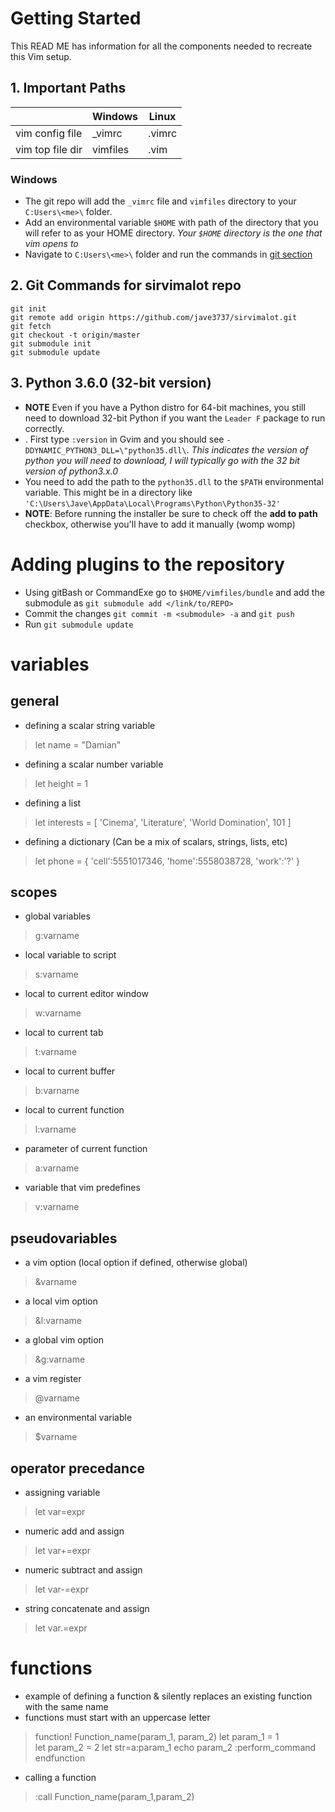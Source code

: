 # Getting Started
This READ ME has information for all the components needed to recreate this Vim setup. 

## 1. Important Paths
|                     | Windows 	    | Linux 	|
|---------------------|---------------|---------|
| vim config file  	  | \_vimrc       | .vimrc  |
| vim top file dir	  | vimfiles      | .vim	  |

### Windows 
+ The git repo will add the `_vimrc` file and `vimfiles` directory to your `C:Users\<me>\` folder.  
+ Add an environmental variable `$HOME` with path of the directory that you will refer to as your HOME directory. *Your `$HOME` directory is the one that vim opens to* 
+ Navigate to `C:Users\<me>\` folder and run the commands in [git section]((https://github.com/jave3737/sirvimalot#Git-commands-for-sirvimalot-repo))

## 2. Git Commands for sirvimalot repo
```@console
git init
git remote add origin https://github.com/jave3737/sirvimalot.git
git fetch
git checkout -t origin/master
git submodule init 
git submodule update
```
## 3. Python 3.6.0 (32-bit version) 
* __NOTE__ Even if you have a Python distro for 64-bit machines, you still need to download 32-bit Python if you want the `Leader F` package to run correctly. 
* . First type `:version` in Gvim and you should see `-DDYNAMIC_PYTHON3_DLL=\"python35.dll\`. *This indicates the version of python you will need to download, I will typically go with the 32 bit version of python3.x.0*
* You need to add the path to the `python35.dll` to the `$PATH` environmental variable. This might be in a directory like `'C:\Users\Jave\AppData\Local\Programs\Python\Python35-32'`
* __NOTE__: Before running the installer be sure to check off the __add to path__ checkbox, otherwise you'll have to add it manually (womp womp)

# Adding plugins to the repository 
* Using gitBash or CommandExe go to `$HOME/vimfiles/bundle` and add the submodule as `git submodule add </link/to/REPO>`
* Commit the changes `git commit -m <submodule> -a` and `git push` 
* Run `git submodule update`

# variables
## general 
* defining a scalar string variable
> let name = "Damian"
* defining a scalar number variable 
> let height = 1
* defining a list 
> let interests = [ 'Cinema', 'Literature', 'World Domination', 101 ]
* defining a dictionary (Can be a mix of scalars, strings, lists, etc)
> let phone     = { 'cell':5551017346, 'home':5558038728, 'work':'?' }
## scopes
* global variables 
> g:varname 
* local variable to script
> s:varname 
* local to current editor window
> w:varname 
* local to current tab
> t:varname 
* local to current buffer
> b:varname 
* local to current function
> l:varname 
* parameter of current function
> a:varname 
* variable that vim predefines
> v:varname 
## pseudovariables
* a vim option (local option if defined, otherwise global) 
> &varname 
* a local vim option
> &l:varname 
* a global vim option
> &g:varname 
* a vim register
> @varname 
* an environmental variable
> $varname 
## operator precedance
* assigning variable
> let var=expr 
* numeric add and assign 
> let var+=expr 
* numeric subtract and assign 
> let var-=expr 
* string concatenate and assign 
> let var.=expr 
# functions
* example of defining a function & silently replaces an existing function with the same name
* functions must start with an uppercase letter
> function! Function_name(param_1, param_2)
>    let param_1 = 1   
>    let param_2 = 2
>    let str=a:param_1
>    echo param_2
>    :perform_command
> endfunction
* calling a function
> :call Function_name(param_1,param_2)
